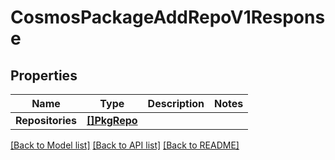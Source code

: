 # CosmosPackageAddRepoV1Response

## Properties
Name | Type | Description | Notes
------------ | ------------- | ------------- | -------------
**Repositories** | [**[]PkgRepo**](pkgRepo.md) |  | 

[[Back to Model list]](../README.md#documentation-for-models) [[Back to API list]](../README.md#documentation-for-api-endpoints) [[Back to README]](../README.md)


